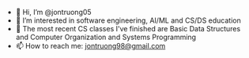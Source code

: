 - 👋 Hi, I’m @jontruong05
- 👀 I’m interested in software engineering, AI/ML and CS/DS education
- 🌱 The most recent CS classes I've finished are Basic Data Structures and Computer Organization and Systems Programming
- 📫 How to reach me: jontruong98@gmail.com 

<!---
jontruong05/jontruong05 is a ✨ special ✨ repository because its `README.md` (this file) appears on your GitHub profile.
You can click the Preview link to take a look at your changes.
--->
